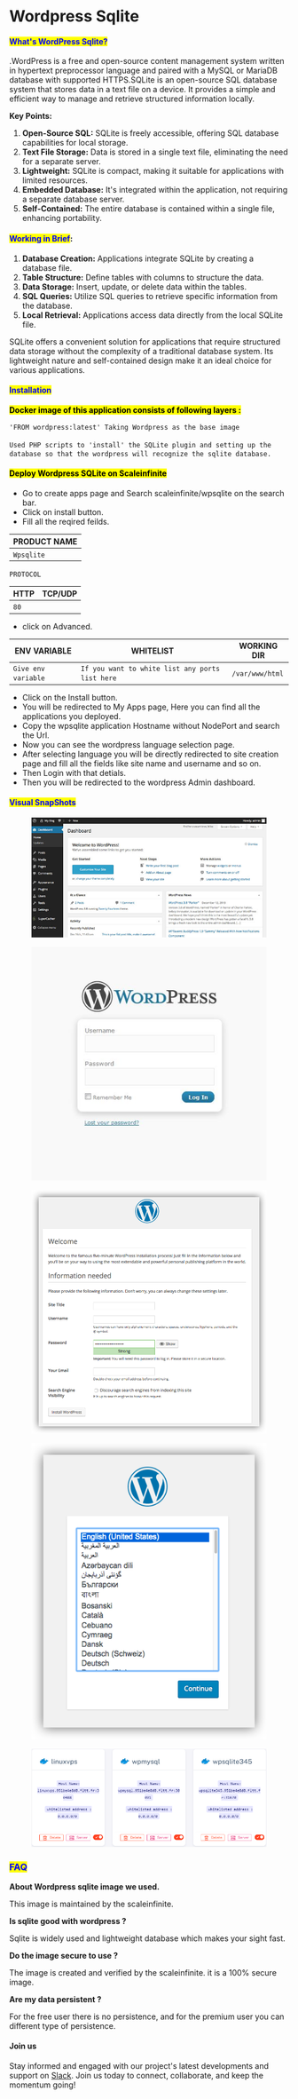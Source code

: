 # Wordpress Sqlite

#### <mark style="color:blue;">What's WordPress Sqlite?</mark>

.WordPress is a free and open-source content management system written in hypertext preprocessor language and paired with a MySQL or MariaDB database with supported HTTPS.SQLite is an open-source SQL database system that stores data in a text file on a device. It provides a simple and efficient way to manage and retrieve structured information locally.

**Key Points:**

1. **Open-Source SQL:** SQLite is freely accessible, offering SQL database capabilities for local storage.
2. **Text File Storage:** Data is stored in a single text file, eliminating the need for a separate server.
3. **Lightweight:** SQLite is compact, making it suitable for applications with limited resources.
4. **Embedded Database:** It's integrated within the application, not requiring a separate database server.
5. **Self-Contained:** The entire database is contained within a single file, enhancing portability.

#### <mark style="color:blue;">**Working in Brief**</mark>**:**

1. **Database Creation:** Applications integrate SQLite by creating a database file.
2. **Table Structure:** Define tables with columns to structure the data.
3. **Data Storage:** Insert, update, or delete data within the tables.
4. **SQL Queries:** Utilize SQL queries to retrieve specific information from the database.
5. **Local Retrieval:** Applications access data directly from the local SQLite file.

SQLite offers a convenient solution for applications that require structured data storage without the complexity of a traditional database system. Its lightweight nature and self-contained design make it an ideal choice for various applications.

#### <mark style="color:blue;">Installation</mark>

&#x20;<mark style="background-color:yellow;">**Docker image of this application consists of following layers :**</mark>

```
'FROM wordpress:latest' Taking Wordpress as the base image

Used PHP scripts to 'install' the SQLite plugin and setting up the database so that the wordpress will recognize the sqlite database. 

```

#### <mark style="background-color:yellow;">Deploy Wordpress SQLite on Scaleinfinite</mark>

* &#x20;Go to create apps page and Search scaleinfinite/wpsqlite on the search bar.
* &#x20;Click on install button.
* Fill all the reqired feilds.

| PRODUCT NAME |
| ------------ |
| `Wpsqlite`   |

`PROTOCOL`

| HTTP | TCP/UDP |
| ---- | ------- |
| `80` |         |

* &#x20;click on Advanced.

| ENV VARIABLE        | WHITELIST                                       | WORKING DIR     |
| ------------------- | ----------------------------------------------- | --------------- |
| `Give env variable` | `If you want to white list any ports list here` | `/var/www/html` |

* &#x20;Click on the Install button.
* &#x20;You will be redirected to My Apps page, Here you can find all the applications you deployed.
* &#x20;Copy the wpsqlite application Hostname without NodePort and search the Url.
* Now you can see the wordpress language selection page.
* After selecting language you will be directly redirected to site creation page and fill all the fields like site name and username and so on.
* Then Login with that detials.
* Then you will be redirected to the wordpress Admin dashboard.

#### <mark style="color:blue;">Visual SnapShots</mark>

<div>

<figure><img src="../../.gitbook/assets/wordpress-dashboard (1).jpg" alt=""><figcaption></figcaption></figure>

 

<figure><img src="../../.gitbook/assets/wordpress-login (2).jpg" alt=""><figcaption></figcaption></figure>

 

<figure><img src="../../.gitbook/assets/wordpress-welcome (2).png" alt=""><figcaption></figcaption></figure>

 

<figure><img src="../../.gitbook/assets/wordpress-lang (2).png" alt=""><figcaption></figcaption></figure>

 

<figure><img src="../../.gitbook/assets/myapps (8).png" alt=""><figcaption></figcaption></figure>

</div>



### <mark style="color:blue;">FAQ</mark>

**About Wordpress sqlite image we used.**

This image is maintained by the scaleinfinite.

**Is sqlite good with wordpress ?**

Sqlite is widely used and lightweight database which makes your sight fast.

**Do the image secure to use ?**

The image is created and verified by the scaleinfinite. it is a 100% secure image.

**Are my data persistent ?**

For the free user there is no persistence, and for the premium user you can different type of persistence.

#### Join us

Stay informed and engaged with our project's latest developments and support on [Slack](https://app.slack.com/client/T04QS32JX6E/C04QKEWE146). Join us today to connect, collaborate, and keep the momentum going! &#x20;
